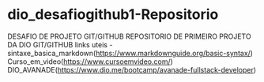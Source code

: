 # dio_desafiogithub1-Repositorio
DESAFIO DE PROJETO GIT/GITHUB
REPOSITORIO DE PRIMEIRO PROJETO DA DIO GIT/GITHUB
links uteis - sintaxe_basica_markdown(https://www.markdownguide.org/basic-syntax/)
Curso_em_video(https://www.cursoemvideo.com/)
DIO_AVANADE(https://www.dio.me/bootcamp/avanade-fullstack-developer)
